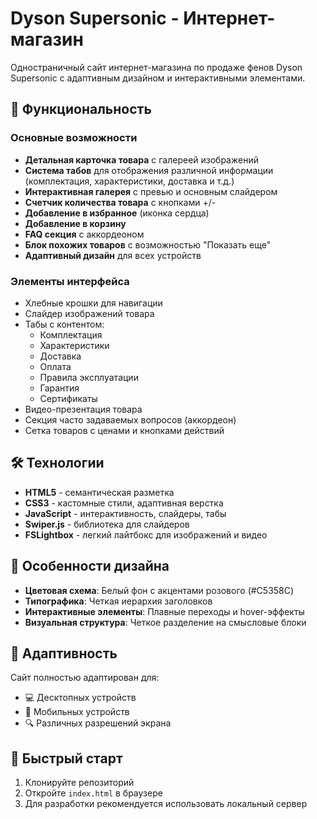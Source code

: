 # Dyson Supersonic - Интернет-магазин

Одностраничный сайт интернет-магазина по продаже фенов Dyson Supersonic с адаптивным дизайном и интерактивными элементами.

## 🚀 Функциональность

### Основные возможности
- **Детальная карточка товара** с галереей изображений
- **Система табов** для отображения различной информации (комплектация, характеристики, доставка и т.д.)
- **Интерактивная галерея** с превью и основным слайдером
- **Счетчик количества товара** с кнопками +/- 
- **Добавление в избранное** (иконка сердца)
- **Добавление в корзину**
- **FAQ секция** с аккордеоном
- **Блок похожих товаров** с возможностью "Показать еще"
- **Адаптивный дизайн** для всех устройств

### Элементы интерфейса
- Хлебные крошки для навигации
- Слайдер изображений товара
- Табы с контентом:
  - Комплектация
  - Характеристики 
  - Доставка
  - Оплата
  - Правила эксплуатации
  - Гарантия
  - Сертификаты
- Видео-презентация товара
- Секция часто задаваемых вопросов (аккордеон)
- Сетка товаров с ценами и кнопками действий

## 🛠 Технологии

- **HTML5** - семантическая разметка
- **CSS3** - кастомные стили, адаптивная верстка
- **JavaScript** - интерактивность, слайдеры, табы
- **Swiper.js** - библиотека для слайдеров
- **FSLightbox** - легкий лайтбокс для изображений и видео


## 🎨 Особенности дизайна

- **Цветовая схема**: Белый фон с акцентами розового (#C5358C)
- **Типографика**: Четкая иерархия заголовков
- **Интерактивные элементы**: Плавные переходы и hover-эффекты
- **Визуальная структура**: Четкое разделение на смысловые блоки

## 📱 Адаптивность

Сайт полностью адаптирован для:
- 💻 Десктопных устройств
- 📱 Мобильных устройств
- 🔍 Различных разрешений экрана

## 🚀 Быстрый старт

1. Клонируйте репозиторий
2. Откройте `index.html` в браузере
3. Для разработки рекомендуется использовать локальный сервер

